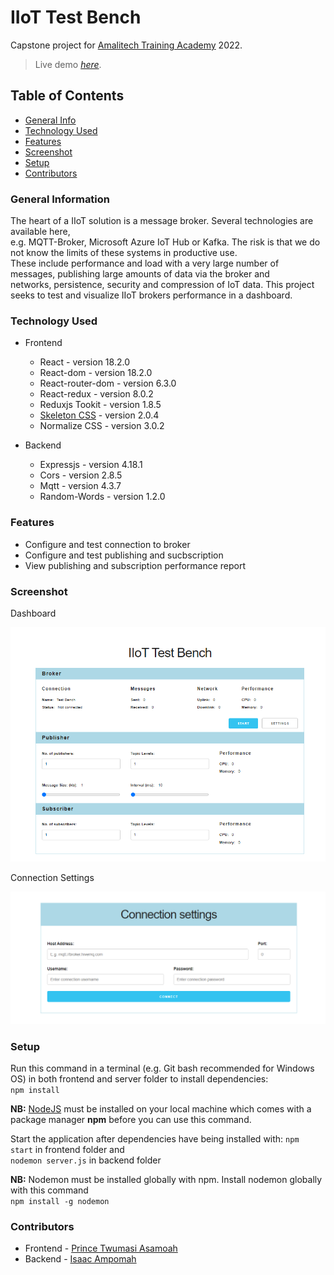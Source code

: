 # IIoT Test Bench

Capstone project for [Amalitech Training Academy](https://amalitech.org/ghana-training/) 2022.

> Live demo [_here_](https://amalitech-iiot-test-bench.netlify.app/).

## Table of Contents

* [General Info](#general-information)
* [Technology Used](#technology-used)
* [Features](#features)
* [Screenshot](#screenshot)
* [Setup](#setup)
* [Contributors](#contributors)


### General Information

The heart of a IIoT solution is a message broker. Several technologies are available here,  
e.g. MQTT-Broker, Microsoft Azure IoT Hub or Kafka. The risk is that we do not know the limits of these systems in productive use.  
These include performance and load with a very large number of messages, publishing large amounts of data via the broker and  
networks, persistence, security and compression of IoT data. This project seeks to test and visualize IIoT brokers performance in a dashboard.

### Technology Used

* Frontend
  * React - version 18.2.0
  * React-dom - version 18.2.0
  * React-router-dom - version 6.3.0
  * React-redux - version 8.0.2
  * Reduxjs Tookit - version 1.8.5
  * [Skeleton CSS](http://getskeleton.com/) - version 2.0.4
  * Normalize CSS - version 3.0.2

* Backend
  * Expressjs - version 4.18.1
  * Cors - version 2.8.5
  * Mqtt - version 4.3.7
  * Random-Words - version 1.2.0

### Features

* Configure and test connection to broker
* Configure and test publishing and sucbscription
* View publishing and subscription performance report

### Screenshot

Dashboard

![Dashboard](./frontend/src/screenshot/dashboard.png)

Connection Settings

![Connection Settings](./frontend/src/screenshot/broker-settings.png)

### Setup

Run this command in a terminal (e.g. Git bash recommended for Windows OS) in both frontend and server folder to install dependencies:  
`npm install`

**NB:** [NodeJS](https://nodejs.org/en/) must be installed on your local machine which comes with a package manager **npm** before you can use this command.

Start the application after dependencies have being installed with:
`npm start`
in frontend folder and  
`nodemon server.js`
in backend folder  

**NB:** Nodemon must be installed globally with npm. Install nodemon globally with this command  
`npm install -g nodemon`

### Contributors

* Frontend - [Prince Twumasi Asamoah](mailto:prince.asamoah@amalitech.org)
* Backend - [Isaac Ampomah](mailto:isaac.ampomah@amalitech.org)
